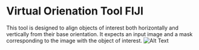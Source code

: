 # Virtual Orienation Tool FIJI
This tool is designed to align objects of interest both horizontally and vertically from their base orientation.
It expects an input image and a mask corresponding to the image with the object of interest.
![Alt Text](URL)
